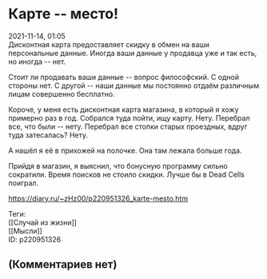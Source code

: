 Карте -- место!
===============

  
2021-11-14, 01:05  
 Дисконтная карта предоставляет скидку в обмен на ваши персональные данные. Иногда ваши данные у продавца уже и так есть, но иногда -- нет.   
   
 Стоит ли продавать ваши данные -- вопрос философский. С одной стороны нет. С другой -- наши данные мы постоянно отдаём различным лицам совершенно бесплатно.   
   
 Короче, у меня есть дисконтная карта магазина, в который я хожу примерно раз в год. Собрался туда пойти, ищу карту. Нету. Перебрал все, что были -- нету. Перебрал все стопки старых проездных, вдруг туда затесалась? Нету.   
   
 А нашёл я её в прихожей на полочке. Она там лежала больше года.   
   
 Прийдя в магазин, я выяснил, что бонусную программу сильно сократили. Время поисков не стоило скидки. Лучше бы в Dead Cells поиграл.   
  
<https://diary.ru/~zHz00/p220951326_karte-mesto.htm>  
  
Теги:  
[[Случай из жизни]]  
[[Мысли]]  
ID: p220951326  


(Комментариев нет)
------------------